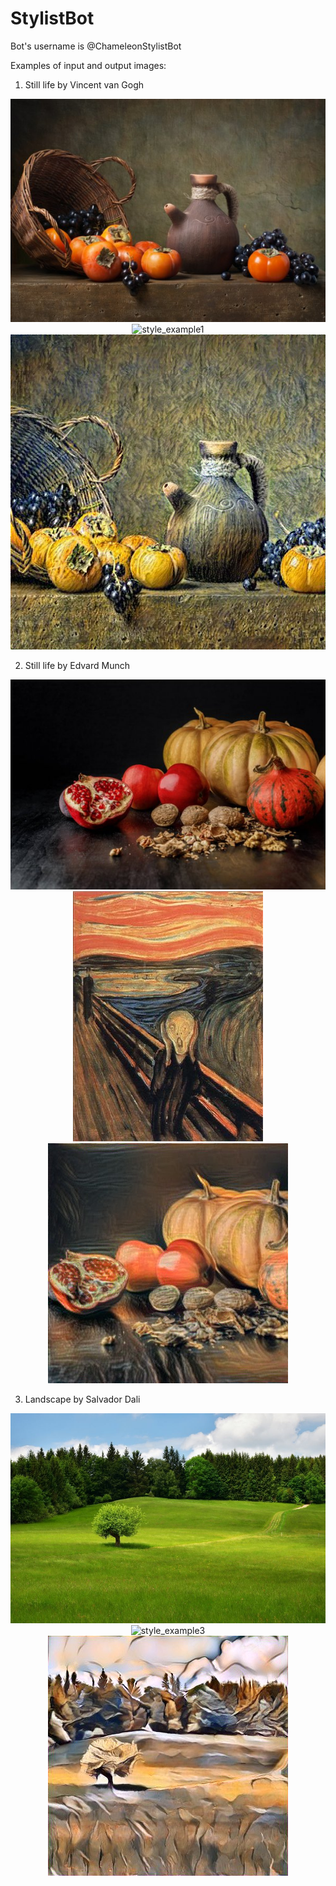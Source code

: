 # StylistBot

Bot's username is @ChameleonStylistBot

Examples of input and output images:

1. Still life by Vincent van Gogh
<div align="center">
<div class="input">
<img src="images/content/still_life.jpg" alt="content_example1">
<img src="images/style/vangogh2.jpg" alt="style_example1">
</div>
<img src="images/results/photo5337057517882160029.jpg" alt="result_example1">
</div>

2. Still life by Edvard Munch
<div align="center">
<div class="input">
<img src="images/content/still_life1.jpg" alt="content_example2">
<img src="images/style/munch3.jpg" alt="style_example2">
</div>
<img src="images/results/photo5339309317695845068.jpg" alt="result_example2">
</div>

3. Landscape by Salvador Dali
<div align="center">
<div class="input">
<img src="images/content/landscape0.jpg" alt="content_example3">
<img src="images/style/vangogh2.jpg" alt="style_example3">
</div>
<img src="images/results/photo5339309317695845065.jpg" alt="result_example3">
</div>
